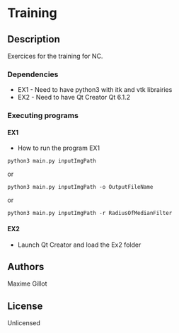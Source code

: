 # Training

## Description

Exercices for the training for NC.

### Dependencies

* EX1 - Need to have python3 with itk and vtk librairies
* EX2 - Need to have Qt Creator Qt 6.1.2


### Executing programs

#### EX1

* How to run the program EX1
```
python3 main.py inputImgPath
```
or
```
python3 main.py inputImgPath -o OutputFileName
```
or
```
python3 main.py inputImgPath -r RadiusOfMedianFilter
```

#### EX2

* Launch Qt Creator and load the Ex2 folder

## Authors

Maxime Gillot


## License

Unlicensed
